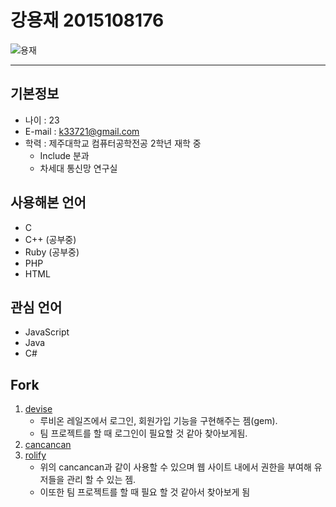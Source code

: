 # 강용재 2015108176

![용재](https://lh3.googleusercontent.com/9EY0Kh492TfEqGinbJ0qA3rz30tpHqruxWesQCU2sFVjP5v-sPeLTM0LOQd8dfoIlndi5KUNm6r4EaIGuws4pS3_FHzjZSAjLulcXw5L27FOCozzigQIc3BaJGmBy8vu33bwGVCdutuahff612nhdmPhILFIjB4sxqBiMmgBcBb8_AhuOtqGXAqIu1fYuQobRHY5ZLwKmorVNwL07SwL5Qtgyb-oS5bpCp8WzfKD-2yaM7wwwH4pwzCv3HGXtroaREjyMuPCbO8BXLnqoMcrjtgZJ5PKKzw3ZmPv970VRJ6ReWhd8KRRwbxd7r7CfCu6aD7lWub0MQo2x5iClMR3Yca5skiGh8BzsgQN39Qq-zLD1GRMh3eCZP-q6IzOlQUHyrPHSGp0kTIPawjsI72l1CzO3kIdWdirYkiBPlxwGtlJvnFiC4KWHOv1KNCoDN-TRQQr2o1Vk3e_wdwNgh9EDLTtmc4jo1onV7iQZG6qGNC6qHZ3W5C43fY05q-eT6jjHihduHGrhYErjaRRe6-gBPwFKiuEoJitmy7714q-roH1sD2uSRocVrl5QcHalB2gPmumY-R3W3TUUy65yBEu-eBw5Qf_DN8ue0F-fATobPMHH39ijRbwfWaGDf4buW4PGqzKhqH9wzj8bRBIEGczFxr9fFfa-rvvYq4DFjduI6EUaYYXicDuoen3kA=w1542-h868-no)

------

## 기본정보

- 나이 : 23
- E-mail : k33721@gmail.com
- 학력 : 제주대학교 컴퓨터공학전공 2학년 재학 중
  - Include 분과
  - 차세대 통신망 연구실

## 사용해본 언어

- C
- C++ (공부중)
- Ruby (공부중)
- PHP
- HTML

## 관심 언어

- JavaScript
- Java
- C#

## Fork

1. [devise](https://github.com/plataformatec/devise) 
   - 루비온 레일즈에서 로그인, 회원가입 기능을 구현해주는 젬(gem).
   - 팀 프로젝트를 할 때 로그인이 필요할 것 같아 찾아보게됨.
2. [cancancan](https://github.com/CanCanCommunity/cancancan)
3. [rolify](https://github.com/RolifyCommunity/rolify)
   - 위의 cancancan과 같이 사용할 수 있으며 웹 사이트 내에서 권한을 부여해 유저들을 관리 할 수 있는 젬.
   - 이또한 팀 프로젝트를 할 때 필요 할 것 같아서 찾아보게 됨